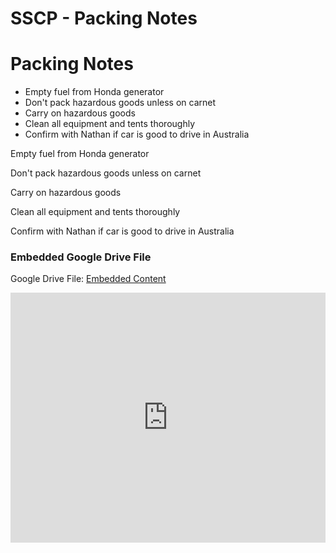 # SSCP - Packing Notes

# Packing Notes

* Empty fuel from Honda generator
* Don't pack hazardous goods unless on carnet
* Carry on hazardous goods
* Clean all equipment and tents thoroughly
* Confirm with Nathan if car is good to drive in Australia 

Empty fuel from Honda generator

Don't pack hazardous goods unless on carnet

Carry on hazardous goods

Clean all equipment and tents thoroughly

Confirm with Nathan if car is good to drive in Australia 

[](https://drive.google.com/folderview?id=124lmqSRV5wmm3Sm50MWGmsDItve_8_Hc)

### Embedded Google Drive File

Google Drive File: [Embedded Content](https://drive.google.com/embeddedfolderview?id=124lmqSRV5wmm3Sm50MWGmsDItve_8_Hc#list)

<iframe width="100%" height="400" src="https://drive.google.com/embeddedfolderview?id=124lmqSRV5wmm3Sm50MWGmsDItve_8_Hc#list" frameborder="0"></iframe>

